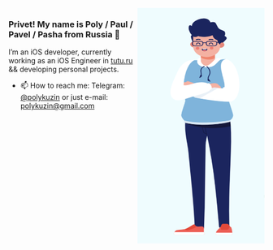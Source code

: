 <img align="right" src="https://github.com/PolyKuzin/PolyKuzin/blob/master/illustration.png" alt="Paul standing" width=250px height=465px/>

### Privet! My name is Poly / Paul / Pavel / Pasha from Russia 🚀

I’m an iOS developer, currently working as an iOS Engineer in [tutu.ru](tutu.ru) && developing personal projects.

- 📫  How to reach me: Telegram: [@polykuzin](https://t.me/polykuzin) or just e-mail: polykuzin@gmail.com